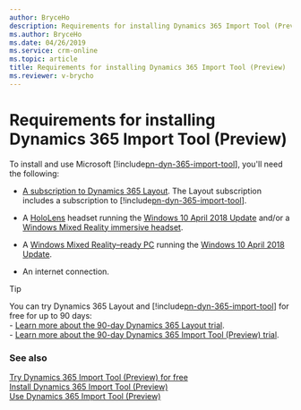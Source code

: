 ```yaml
---
author: BryceHo
description: Requirements for installing Dynamics 365 Import Tool (Preview)
ms.author: BryceHo
ms.date: 04/26/2019
ms.service: crm-online
ms.topic: article
title: Requirements for installing Dynamics 365 Import Tool (Preview)
ms.reviewer: v-brycho
---
```


# Requirements for installing Dynamics 365 Import Tool (Preview)

To install and use Microsoft [!include[pn-dyn-365-import-tool](../includes/pn-dyn-365-import-tool.md)], you'll need the following:

- [A subscription to Dynamics 365 Layout](https://docs.microsoft.com/en-us/dynamics365/mixed-reality/layout/buy-and-deploy-layout). The 
Layout subscription includes a subscription to [!include[pn-dyn-365-import-tool](../includes/pn-dyn-365-import-tool.md)].
 
- A [HoloLens](https://www.microsoft.com/hololens) headset running the [Windows 10 April 2018 Update](https://support.microsoft.com/en-us/help/12643) and/or a [Windows Mixed Reality immersive headset](https://www.microsoft.com/en-us/windows/windows-mixed-reality). 

- A [Windows Mixed Reality–ready PC](https://www.microsoft.com/en-us/windows/windows-mixed-reality-devices#wmrpcs) running the [Windows 10 April 2018 Update](https://support.microsoft.com/en-us/help/12643).

- An internet connection.

 > [!TIP] 
  > You can try Dynamics 365 Layout and [!include[pn-dyn-365-import-tool](../includes/pn-dyn-365-import-tool.md)] for free for up to 90 days:<br>- [Learn more about the 90-day Dynamics 365 Layout trial](https://docs.microsoft.com/en-us/dynamics365/mixed-reality/layout/try-layout-free).<br>- [Learn more about the 90-day Dynamics 365 Import Tool (Preview) trial](try-import-tool-free.md).

### See also
[Try Dynamics 365 Import Tool (Preview) for free](try-import-tool-free.md)<br>
[Install Dynamics 365 Import Tool (Preview)](install.md)<br>
[Use Dynamics 365 Import Tool (Preview)](import-tool.md)
